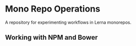 # Mono Repo Operations

A repository for experimenting workflows in Lerna monorepos.

## Working with NPM and Bower

